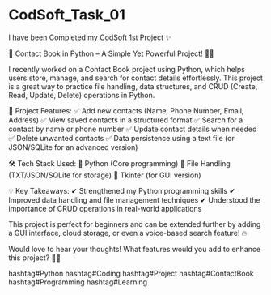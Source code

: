 # CodSoft_Task_01

I have been Completed my CodSoft 1st Project ✨ 

🚀 Contact Book in Python – A Simple Yet Powerful Project! 📖📱

I recently worked on a Contact Book project using Python, which helps users store, manage, and search for contact details effortlessly. This project is a great way to practice file handling, data structures, and CRUD (Create, Read, Update, Delete) operations in Python.

🔹 Project Features:
✅ Add new contacts (Name, Phone Number, Email, Address)
✅ View saved contacts in a structured format
✅ Search for a contact by name or phone number
✅ Update contact details when needed
✅ Delete unwanted contacts
✅ Data persistence using a text file (or JSON/SQLite for an advanced version)

🛠 Tech Stack Used:
🔹 Python (Core programming)
🔹 File Handling (TXT/JSON/SQLite for storage)
🔹 Tkinter (for GUI version)

💡 Key Takeaways:
✔ Strengthened my Python programming skills
✔ Improved data handling and file management techniques
✔ Understood the importance of CRUD operations in real-world applications

This project is perfect for beginners and can be extended further by adding a GUI interface, cloud storage, or even a voice-based search feature! 🔥

Would love to hear your thoughts! What features would you add to enhance this project? 🤔💬

hashtag#Python hashtag#Coding hashtag#Project hashtag#ContactBook hashtag#Programming hashtag#Learning 
